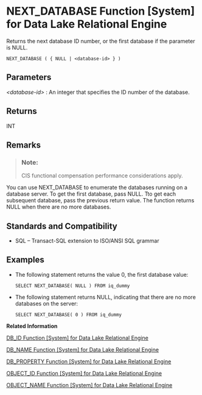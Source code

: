 <!-- loioa5685c6784f21015954982d535b57bac -->

# NEXT\_DATABASE Function \[System\] for Data Lake Relational Engine

Returns the next database ID number, or the first database if the parameter is NULL.



```
NEXT_DATABASE ( { NULL | <database-id> } )
```



<a name="loioa5685c6784f21015954982d535b57bac__iq_refbb_795"/>

## Parameters

 *<database-id\>*
 :   An integer that specifies the ID number of the database.

 

## Returns

INT



<a name="loioa5685c6784f21015954982d535b57bac__iq_refbb_798"/>

## Remarks

> ### Note:  
> CIS functional compensation performance considerations apply.

You can use NEXT\_DATABASE to enumerate the databases running on a database server. To get the first database, pass NULL. Tto get each subsequent database, pass the previous return value. The function returns NULL when there are no more databases.



<a name="loioa5685c6784f21015954982d535b57bac__iq_refbb_799"/>

## Standards and Compatibility

-   SQL – Transact-SQL extension to ISO/ANSI SQL grammar



<a name="loioa5685c6784f21015954982d535b57bac__iq_refbb_797"/>

## Examples

-   The following statement returns the value 0, the first database value:

    ```
    SELECT NEXT_DATABASE( NULL ) FROM iq_dummy
    ```

-   The following statement returns NULL, indicating that there are no more databases on the server:

    ```
    SELECT NEXT_DATABASE( 0 ) FROM iq_dummy
    ```


**Related Information**  


[DB\_ID Function \[System\] for Data Lake Relational Engine](db-id-function-system-for-data-lake-relational-engine-a54ac47.md "Returns the database ID number.")

[DB\_NAME Function \[System\] for Data Lake Relational Engine](db-name-function-system-for-data-lake-relational-engine-a54b690.md "Returns the database name.")

[DB\_PROPERTY Function \[System\] for Data Lake Relational Engine](db-property-function-system-for-data-lake-relational-engine-a54c05b.md "Returns the value of the given property.")

[OBJECT\_ID Function \[System\] for Data Lake Relational Engine](object-id-function-system-for-data-lake-relational-engine-a56b078.md "Returns the object ID.")

[OBJECT\_NAME Function \[System\] for Data Lake Relational Engine](object-name-function-system-for-data-lake-relational-engine-a56b844.md "Returns the object name.")


